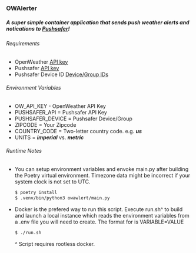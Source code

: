 ### OWAlerter

##### A super simple container application that sends push weather alerts and notications to [Pushsafer](https://www.pushsafer.com/)!

###### Requirements
* OpenWeather [API key](https://openweathermap.org/appid)
* Pushsafer [API key](https://www.pushsafer.com/en/pushapi)
* Pushsafer Device ID [Device/Group IDs](https://www.pushsafer.com/en/pushapi_ext#API-D)

###### Environment Variables

* OW_API_KEY - OpenWeather API Key
* PUSHSAFER_API = Pushsafer API Key
* PUSHSAFER_DEVICE = Pushsafer Device/Group
* ZIPCODE = Your Zipcode
* COUNTRY_CODE = Two-letter country code. e.g. _**us**_
* UNITS = _**imperial**_ vs. _**metric**_

###### Runtime Notes

* You can setup environment variables and envoke main.py after building the Poetry virtual environment. Timezone data might be incorrect if your system clock is not set to UTC.
    ```bash
    $ poetry install
    $ .venv/bin/python3 owawlert/main.py
    ```
* Docker is the prefered way to run this script. Execute run.sh^ to build and launch a local instance which reads the environment variables from a .env file you will need to create. The format for is VARIABLE=VALUE
    ```bash
    $ ./run.sh
    ```
    ^ Script requires rootless docker.